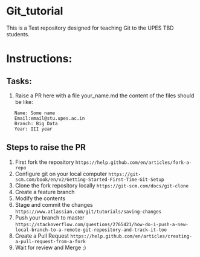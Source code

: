 # Git_tutorial
This is a Test repository designed for teaching Git to the UPES TBD students.

# Instructions:

## Tasks:
1. Raise a PR here with a file your_name.md the content of the files should be like:
```
   Name: Some name
   Email:email@stu.upes.ac.in
   Branch: Big Data
   Year: III year
```

## Steps to raise the PR

1. First fork the repository 
```https://help.github.com/en/articles/fork-a-repo```
2. Configure git on your local computer
```https://git-scm.com/book/en/v2/Getting-Started-First-Time-Git-Setup```
3. Clone the fork repository locally
```https://git-scm.com/docs/git-clone```
4. Create a feature branch
5. Modify the contents
6. Stage and commit the changes
```https://www.atlassian.com/git/tutorials/saving-changes```
7. Push your branch to master
```https://stackoverflow.com/questions/2765421/how-do-i-push-a-new-local-branch-to-a-remote-git-repository-and-track-it-too```
8. Create a Pull Request
```https://help.github.com/en/articles/creating-a-pull-request-from-a-fork```
9. Wait for review and Merge ;)
